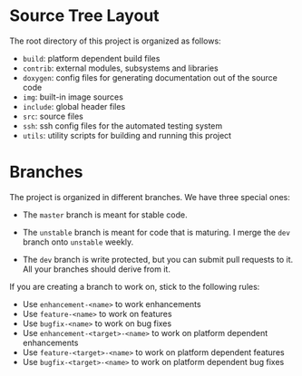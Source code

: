 # Source Tree Layout

The root directory of this project is organized as follows:

- `build`: platform dependent build files
- `contrib`: external modules, subsystems and libraries
- `doxygen`: config files for generating documentation out of the source code
- `img`: built-in image sources
- `include`: global header files
- `src`: source files
- `ssh`: ssh config files for the automated testing system
- `utils`: utility scripts for building and running this project

# Branches

The project is organized in different branches. We have three special
ones:

- The `master` branch is meant for stable code.

- The `unstable` branch is meant for code that is maturing.  I merge the
  `dev` branch onto `unstable` weekly.

- The `dev` branch is write protected, but you can submit pull requests
  to it. All your branches should derive from it.


If you are creating a branch to work on, stick to the following rules:

- Use `enhancement-<name>` to work enhancements
- Use `feature-<name>` to work on features
- Use `bugfix-<name>` to work on bug fixes
- Use `enhancement-<target>-<name>` to work on platform dependent enhancements
- Use `feature-<target>-<name>` to work on platform dependent features
- Use `bugfix-<target>-<name>` to work on platform dependent bug fixes
